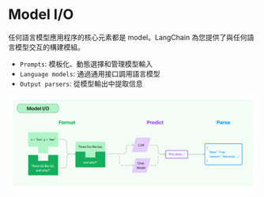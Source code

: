 # Model I/O

任何語言模型應用程序的核心元素都是 model。LangChain 為您提供了與任何語言模型交互的構建模組。

- `Prompts`: 模板化、動態選擇和管理模型輸入
- `Language models`: 通過通用接口調用語言模型
- `Output parsers`: 從模型輸出中提取信息

![](./assets/model_io.jpg)

